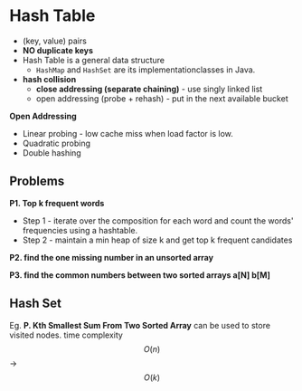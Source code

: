 <extoc></extoc>

# Hash Table

- (key, value) pairs
- **NO duplicate keys**
- Hash Table is a general data structure
    - `HashMap` and `HashSet` are its implementationclasses in Java.
- **hash collision**
    - **close addressing (separate chaining)** - use singly linked list
    - open addressing (probe + rehash) - put in the next available bucket

__Open Addressing__

- Linear probing - low cache miss when load factor is low.
- Quadratic probing
- Double hashing


## Problems

__P1. Top k frequent words__

- Step 1 - iterate over the composition for each word and count the words' frequencies using a hashtable.
- Step 2 - maintain a min heap of size k and get top k frequent candidates

__P2. find the one missing number in an unsorted array__

__P3. find the common numbers between two sorted arrays a[N] b[M]__


## Hash Set

Eg. __P. Kth Smallest Sum From Two Sorted Array__
can be used to store visited nodes.
time complexity $$O(n)$$ -> $$O(k)$$



